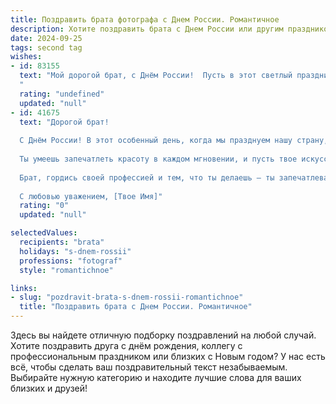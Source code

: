 ```yaml
---
title: Поздравить брата фотографа с Днем России. Романтичное
description: Хотите поздравить брата с Днем России или другим праздником? Наш ИИ создаст незабываемое поздравление, а вы обязательно выделитесь среди других.  
date: 2024-09-25
tags: second tag
wishes:
- id: 83155
  text: "Мой дорогой брат, с Днём России!  Пусть в этот светлый праздник, как на твоих прекрасных фотографиях, всё вокруг будет озарено любовью, красотой и  гармонией.  Пусть твоя жизнь, полная ярких кадров и незабываемых моментов, будет такой же прекрасной и вдохновляющей, как  Родина-мать.  Целую тебя крепко!
  "
  rating: "undefined"
  updated: "null"
- id: 41675
  text: "Дорогой брат!
  
  С Днём России! В этот особенный день, когда мы празднуем нашу страну, хочу пожелать тебе много ярких кадров и незабываемых моментов в твоей жизни. Пусть каждый снимок, сделанный тобой, будет не только отражением реальности, но и выражением твоего уникального видения мира.
  
  Ты умеешь запечатлеть красоту в каждом мгновении, и пусть твое искусство вдохновляет людей на поиски романтики в обыденности. Пусть каждый новый проект приносит удовлетворение и радость, а твоя творческая энергия никогда не иссякнет.
  
  Брат, гордись своей профессией и тем, что ты делаешь – ты запечатлеваешь самые важные моменты не только для себя, но и для других. Желаю тебе, чтобы каждый новый день был наполнен чудесами, а твое сердце всегда было открыто для любви и счастья.
  
  С любовью уважением, [Твое Имя]"
  rating: "0"
  updated: "null"

selectedValues:
  recipients: "brata"
  holidays: "s-dnem-rossii"
  professions: "fotograf"
  style: "romantichnoe"

links:
- slug: "pozdravit-brata-s-dnem-rossii-romantichnoe"
  title: "Поздравить брата с Днем России. Романтичное"
---
```


Здесь вы найдете отличную подборку поздравлений на любой случай. 
Хотите поздравить друга с днём рождения, коллегу с профессиональным праздником или близких с Новым годом? У нас есть всё, чтобы сделать ваш поздравительный текст незабываемым. Выбирайте нужную категорию и находите лучшие слова для ваших близких и друзей!
